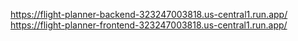 https://flight-planner-backend-323247003818.us-central1.run.app/
https://flight-planner-frontend-323247003818.us-central1.run.app/